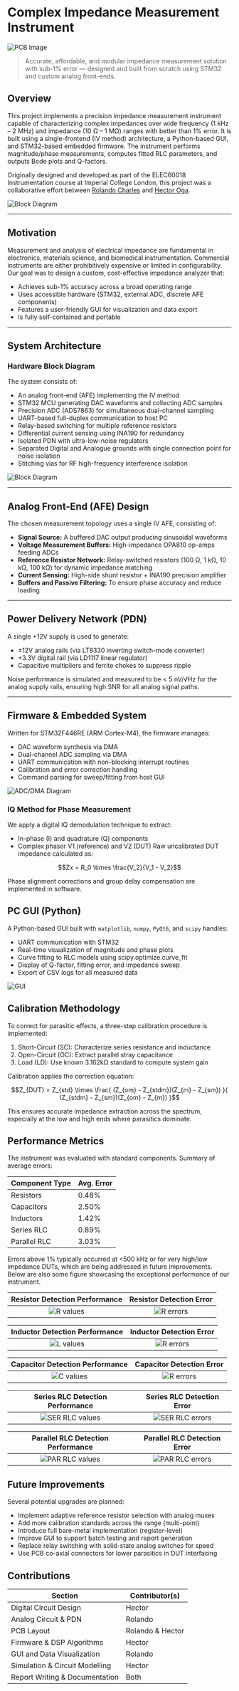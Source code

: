 # Complex Impedance Measurement Instrument

![PCB Image](assets/pcbPic9.jpg)

> Accurate, affordable, and modular impedance measurement solution with sub-1% error — designed and built from scratch using STM32 and custom analog front-ends.

## Overview

This project implements a precision impedance measurement instrument capable of characterizing complex impedances over wide frequency (1 kHz – 2 MHz) and impedance (10 Ω – 1 MΩ) ranges with better than 1% error. It is built using a single-frontend (IV method) architecture, a Python-based GUI, and STM32-based embedded firmware. The instrument performs magnitude/phase measurements, computes fitted RLC parameters, and outputs Bode plots and Q-factors.

Originally designed and developed as part of the ELEC60018 Instrumentation course at Imperial College London, this project was a collaborative effort between [Rolando Charles](https://github.com/rolandocharles) and [Hector Oga](https://github.com/ogahector).

![Block Diagram](assets/High_Level_Code_Description.png)

---

## Motivation

Measurement and analysis of electrical impedance are fundamental in electronics, materials science, and biomedical instrumentation. Commercial instruments are either prohibitively expensive or limited in configurability. Our goal was to design a custom, cost-effective impedance analyzer that:

- Achieves sub-1% accuracy across a broad operating range
- Uses accessible hardware (STM32, external ADC, discrete AFE components)
- Features a user-friendly GUI for visualization and data export
- Is fully self-contained and portable

---

## System Architecture

### Hardware Block Diagram

The system consists of:

- An analog front-end (AFE) implementing the IV method
- STM32 MCU generating DAC waveforms and collecting ADC samples
- Precision ADC (ADS7863) for simultaneous dual-channel sampling
- UART-based full-duplex communication to host PC
- Relay-based switching for multiple reference resistors
- Differential current sensing using INA190 for redundancy
- Isolated PDN with ultra-low-noise regulators
- Separated Digital and Analogue grounds with single connection point for noise isolation
- Stitching vias for RF high-frequency interference isolation

![Block Diagram](assets/List_of_IO_STM32.png)

---

## Analog Front-End (AFE) Design

The chosen measurement topology uses a single IV AFE, consisting of:

- **Signal Source:** A buffered DAC output producing sinusoidal waveforms
- **Voltage Measurement Buffers:** High-impedance OPA810 op-amps feeding ADCs
- **Reference Resistor Network:** Relay-switched resistors (100 Ω, 1 kΩ, 10 kΩ, 100 kΩ) for dynamic impedance matching
- **Current Sensing:** High-side shunt resistor + INA190 precision amplifier
- **Buffers and Passive Filtering:** To ensure phase accuracy and reduce loading

---

## Power Delivery Network (PDN)

A single +12V supply is used to generate:

- ±12V analog rails (via LT8330 inverting switch-mode converter)
- +3.3V digital rail (via LD1117 linear regulator)
- Capacitive multipliers and ferrite chokes to suppress ripple

Noise performance is simulated and measured to be < 5 nV/√Hz for the analog supply rails, ensuring high SNR for all analog signal paths.

---

## Firmware & Embedded System

Written for STM32F446RE (ARM Cortex-M4), the firmware manages:

- DAC waveform synthesis via DMA
- Dual-channel ADC sampling via DMA
- UART communication with non-blocking interrupt routines
- Calibration and error correction handling
- Command parsing for sweep/fitting from host GUI

![ADC/DMA Diagram](assets/ADC_DAC_DMA_Graphics.png)

### IQ Method for Phase Measurement

We apply a digital IQ demodulation technique to extract:

- In-phase (I) and quadrature (Q) components
- Complex phasor V1 (reference) and V2 (DUT)
Raw uncalibrated DUT impedance calculated as:

```math
Zx = R_0 \times \frac{V_2}{V_1 - V_2}
```

Phase alignment corrections and group delay compensation are implemented in software.

## PC GUI (Python)

A Python-based GUI built with `matplotlib`, `numpy`, `PyQt6`, and `scipy` handles:

- UART communication with STM32
- Real-time visualization of magnitude and phase plots
- Curve fitting to RLC models using scipy.optimize.curve_fit
- Display of Q-factor, fitting error, and impedance sweep
- Export of CSV logs for all measured data

![GUI](assets/gui.jpg)

## Calibration Methodology

To correct for parasitic effects, a three-step calibration procedure is implemented:

1. Short-Circuit (SC): Characterize series resistance and inductance
2. Open-Circuit (OC): Extract parallel stray capacitance
3. Load (LD): Use known 3.162kΩ standard to compute system gain

Calibration applies the correction equation:

```math
Z_{DUT} = Z_{std} \times \frac{ (Z_{om} - Z_{stdm})(Z_{m} - Z_{sm}) }{ (Z_{stdm} - Z_{sm})(Z_{om} - Z_{m}) }
```

This ensures accurate impedance extraction across the spectrum, especially at the low and high ends where parasitics dominate.

## Performance Metrics

The instrument was evaluated with standard components. Summary of average errors:

| Component Type | Avg. Error |
| -------------- | ---------- |
| Resistors      | 0.48%      |
| Capacitors     | 2.50%      |
| Inductors      | 1.42%      |
| Series RLC     | 0.89%      |
| Parallel RLC   | 3.03%      |

Errors above 1% typically occurred at <500 kHz or for very high/low impedance DUTs, which are being addressed in future improvements.
Below are also some figure showcasing the exceptional performance of our instrument.

| Resistor Detection Performance             |  Resistor Detection Error |
| :-------------------------:|:-------------------------:|
| ![R values](assets/R_values.png)  |  ![R errors](assets/R_values_error.png) |

| Inductor Detection Performance             |  Inductor Detection Error |
| :-------------------------:|:-------------------------:|
| ![L values](assets/L_values.png)  |  ![R errors](assets/L_values_error.png) |

| Capacitor Detection Performance             |  Capacitor Detection Error |
| :-------------------------:|:-------------------------:|
| ![C values](assets/C_values.png)  |  ![R errors](assets/C_values_error.png) |

| Series RLC Detection Performance             |  Series RLC Detection Error |
| :-------------------------:|:-------------------------:|
| ![SER RLC values](assets/SER_values.png)  |  ![SER RLC errors](assets/SER_values_error.png) |

| Parallel RLC Detection Performance             |  Parallel RLC Detection Error |
| :-------------------------:|:-------------------------:|
| ![PAR RLC values](assets/PAR_values.png)  |  ![PAR RLC errors](assets/PAR_values_error.png) |

## Future Improvements

Several potential upgrades are planned:

- Implement adaptive reference resistor selection with analog muxes
- Add more calibration standards across the range (multi-point)
- Introduce full bare-metal implementation (register-level)
- Improve GUI to support batch testing and report generation
- Replace relay switching with solid-state analog switches for speed
- Use PCB co-axial connectors for lower parasitics in DUT interfacing

## Contributions

| Section                        | Contributor(s)   |
| ------------------------------ | ---------------- |
| Digital Circuit Design         | Hector           |
| Analog Circuit & PDN           | Rolando          |
| PCB Layout                     | Rolando & Hector |
| Firmware & DSP Algorithms      | Hector           |
| GUI and Data Visualization     | Rolando          |
| Simulation & Circuit Modelling | Hector           |
| Report Writing & Documentation | Both             |

<!-- [![Profile views](https://gpvc.arturio.dev/ogahector)](https://github.com/ogahector)

[![GitHub followers](https://img.shields.io/github/followers/ogahector?label=Followers&logo=github&style=for-the-badge)](https://github.com/ogahector)

[![GitHub: Top Langs](https://github-readme-stats.vercel.app/api/top-langs/?username=ogahector&layout=compact)](https://github.com/ogahector)

[![GitHub Stats](https://github-readme-stats.vercel.app/api?username=ogahector&show_icons=true)](https://github.com/ogahector) -->
